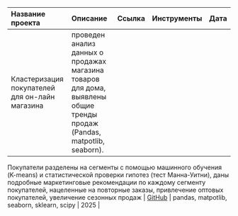 | Название проекта | Описание | Ссылка | Инструменты | Дата |
|:------------------|:----------|:--------|:-------------|:------|
| Кластеризация покупателей для он-лайн магазина | проведен анализ данных о продажах магазина товаров для дома, выявлены общие тренды продаж (Pandas, matpotlib, seaborn). 
Покупатели разделены на сегменты с помощью машинного обучения (K-means) и статистической проверки гипотез (тест Манна-Уитни), 
даны подробные маркетинговые рекомендации по каждому сегменту покупателей, нацеленные на повторные заказы, привлечение оптовых покупателей, увеличение сезонных продаж | [GitHub](https://github.com/...) | pandas, matpotlib, seaborn, sklearn, scipy | 2025 |


